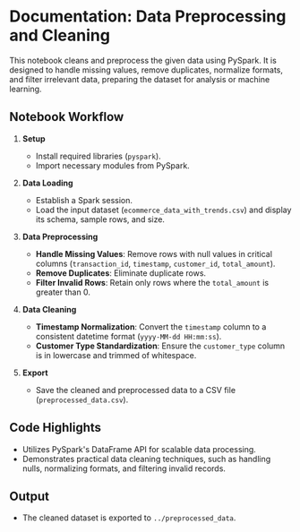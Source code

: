 # Documentation: Data Preprocessing and Cleaning

This notebook cleans and preprocess the given data using PySpark. It is designed to handle missing values, remove duplicates, normalize formats, and filter irrelevant data, preparing the dataset for analysis or machine learning.

## Notebook Workflow

1. **Setup**
   - Install required libraries (`pyspark`).
   - Import necessary modules from PySpark.

2. **Data Loading**
   - Establish a Spark session.
   - Load the input dataset (`ecommerce_data_with_trends.csv`) and display its schema, sample rows, and size.

3. **Data Preprocessing**
   - **Handle Missing Values**: Remove rows with null values in critical columns (`transaction_id`, `timestamp`, `customer_id`, `total_amount`).
   - **Remove Duplicates**: Eliminate duplicate rows.
   - **Filter Invalid Rows**: Retain only rows where the `total_amount` is greater than 0.

4. **Data Cleaning**
   - **Timestamp Normalization**: Convert the `timestamp` column to a consistent datetime format (`yyyy-MM-dd HH:mm:ss`).
   - **Customer Type Standardization**: Ensure the `customer_type` column is in lowercase and trimmed of whitespace.

5. **Export**
   - Save the cleaned and preprocessed data to a CSV file (`preprocessed_data.csv`).


## Code Highlights
- Utilizes PySpark's DataFrame API for scalable data processing.
- Demonstrates practical data cleaning techniques, such as handling nulls, normalizing formats, and filtering invalid records.


## Output
- The cleaned dataset is exported to `../preprocessed_data`.